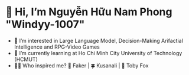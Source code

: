 # 👋 Hi, I’m Nguyễn Hữu Nam Phong "Windyy-1007"
- 👀 I’m interested in Large Language Model, Decision-Making Arifactial Intelligence and RPG-Video Games
- 🌱 I’m currently learning at Ho Chi Minh City University of Technology (HCMUT)
- 🐦‍🔥 Who inspired me? 🐧 Faker | 🍀 Kusanali | 🦊 Toby Fox

<!---
Windyy-1007/Windyy-1007 is a ✨ special ✨ repository because its `README.md` (this file) appears on your GitHub profile.
You can click the Preview link to take a look at your changes.
--->

